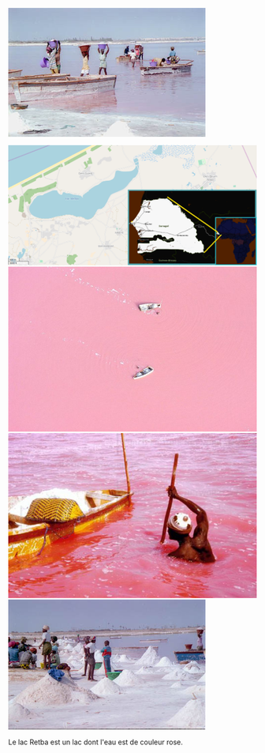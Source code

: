 ![Lac Retba Dakar Senegal](/uploads/lake/lac-retba-dakar-senegal.jpg "Lac Retba Dakar Senegal")<!-- TITLE: Retba -->
<!-- SUBTITLE: Présentation du lac Retba -->

![Lacretba](/uploads/map/lacretba.png "Lacretba")
![1 D 24 Ab 158 E 2 Db 7 Ac 1 F 94 Fa 48 E 25 Cb 009 Red Pigment Lac Retba](/uploads/lake/1-d-24-ab-158-e-2-db-7-ac-1-f-94-fa-48-e-25-cb-009-red-pigment-lac-retba.jpg "1 D 24 Ab 158 E 2 Db 7 Ac 1 F 94 Fa 48 E 25 Cb 009 Red Pigment Lac Retba")
![Pink Lake 02](/uploads/lake/pink-lake-02.jpg "Pink Lake 02")
![Sel Extrait Du Lac Retba](/uploads/lake/sel-extrait-du-lac-retba.jpg "Sel Extrait Du Lac Retba")

Le lac Retba est un lac dont l'eau est de couleur rose.